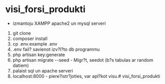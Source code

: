# visi_forsi_produkti
- izmantoju XAMPP apache2 un mysql serveri

1. git clone
2. composer install
3. cp .env.example .env
4. .env fail? savienot izv?l?to db programmu
5. php artisan key:generate 
6. php artisan migrate --seed   - Migr?t, seedot (b?s tabulas ar random datiem)
7. palaist sql un apache serveri
8. localhost:8000 - piere?istr?joties, var apl?kot visu.# visi_forsi_produkti
